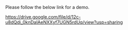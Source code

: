 Please  follow  the  below  link  for a demo.

https://drive.google.com/file/d/12c-u8dQdi_0knDaIAeNXXyf7UGN5rdUq/view?usp=sharing
